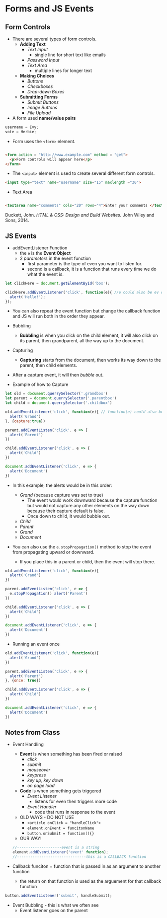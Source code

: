 # Forms and JS Events

## Form Controls

- There are several types of form controls.
  - **Adding Text**
    - _Text Input_
      - single line for short text like emails
    - _Password Input_
    - _Text Area_
      - multiple lines for longer text
  - **Making Choices**
    - _Buttons_
    - _Checkboxes_
    - _Drop-down Boxes_
  - **Submitting Forms**
    - _Submit Buttons_
    - _Image Buttons_
    - _File Upload_
- A form used **name/value pairs**

```js
username = Ivy;
vote = Herbie;
```

- Form uses the `<form>` element.

```html

<form action = "http://www.example.com" method = "get">
  <p>Form controls will appear here</p>
</form>
```

- The `<input>` element is used to create several different form controls.

```html
<input type="text" name="username" size="15" maxlength ="30">
```

- Text Area

```html

<textarea name="comments" cols="20" rows="4">Enter your comments </textarea>
```

Duckett, John. _HTML & CSS: Design and Build Websites._ John Wiley and Sons, 2014.

## JS Events

- addEventListener Function
  - the `e` is the **Event Object**
  - 2 *parameters* in the event function
    - first parameter is the type of even you want to listen for.
    - second is a callback, it is a function that runs every time we do what the event is.

```js
let clickHere = document.getElementById('box'); 

clickHere.addEventListener('click', function(e){ //e could also be ev or event
  alert('Hello!');
});

```

- You can also repeat the event function but change the callback function and JS will run both in the order they appear.

- Bubbling
  - **Bubbling** is when you click on the child element, it will also click on its parent, then grandparent, all the way up to the document.

- Capturing
  - **Capturing** starts from the document, then works its way down to the parent, then child elements.
- After a capture event, it will then *bubble* out.

- Example of how to Capture

```js
let old = document.querrySelector('.grandbox')
let parent = document.querrySelector('.parentbox')
let child = document.querrySelector('.childbox')

old.addEventListener('click', function(e){ // function(e) could also be shorthanded down to e =>
  alert('Grand')
}, {capture:true})

parent.addEventListen('click', e => {
  alert('Parent')
})

child.addEventListener('click', e => {
  alert('Child')
})

document.addEventListener('click', e => {
  alert('Document')
})
```

- In this example, the alerts would be in this order:
  - *Grand* (because capture was set to true)
    - The event would work downward because the capture function but would not capture any other elements on the way down because their capture default is false.
    - Once down to child, it would bubble out.
  - *Child*
  - *Parent*
  - *Grand*
  - *Document*

- You can also use the `e.stopPropagation()` method to stop the event from propagating upward or downward.
  - If you place this in a parent or child, then the event will stop there.

```js
old.addEventListener('click', function(e){
  alert('Grand')
})

parent.addEventListen('click', e => {
  e.stopPropagation() alert('Parent')
})

child.addEventListener('click', e => {
  alert('Child')
})

document.addEventListener('click', e => {
  alert('Document')
})
```

- Running an event once

```js
old.addEventListener('click', function(e){
  alert('Grand')
})

parent.addEventListen('click', e => {
  alert('Parent')
}, {once: true})

child.addEventListener('click', e => {
  alert('Child')
})

document.addEventListener('click', e => {
  alert('Document')
})
```

## Notes from Class

- Event Handling
  - **Event** is when something has been fired or raised
    - *click*
    - *submit*
    - *mouseover*
    - *keypress*
    - *key up, key down*
    - *on page load*
  - **Code** is when something gets triggered
    - *Event Listener*
      - listens for even then triggers more code
    - *Event Handler* 
      - code that runs in response to the event
  - OLD WAYS - DO NOT USE
    - `<article onClick = "handleClick">`
    - `element.onEvent = funcitonName`
    - `button.onSubmit = function(){}`
  - OUR WAY!
  ```js
  //--------------------event is a string
  element.addEventListener('event' function);
  //-------------------------------this is a CALLBACK function
  ```
  
- Callback funciton = function that is passed in as an argument to another function
  - the return on that function is used as the arguement for that callback function

```js
button.addEventListener('submit', handleSubmit);
```

- Event Bubbling - this is what we often see
  - Event listener goes on the parent